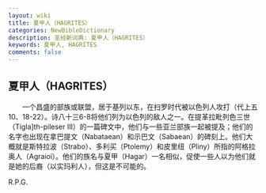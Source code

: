 ```yaml
---
layout: wiki
title: 夏甲人（HAGRITES）
categories: NewBibleDictionary
description: 圣经新词典: 夏甲人（HAGRITES）
keywords: 夏甲人, HAGRITES
comments: false
---
```


## 夏甲人（HAGRITES）

　　一个昌盛的部族或联盟，居于基列以东，在扫罗时代被以色列人攻打（代上五10、18-22）。诗八十三6-8将他们列为以色列的敌人之一。在提革拉毗列色三世（Tigla]th-pileser III）的一篇碑文中，他们与一些亚兰部族一起被提及；他们的名字也出现在拿巴提文（Nabataean）和示巴文（Sabaean）的碑刻上。他们大概就是斯特拉波（Strabo）、多利买（Ptolemy）和皮里纽（Pliny）所指的阿格拉奥人（Agraioi）。他们的族名与夏甲（Hagar）一名相似，促使一些人以为他们就是她的后裔（以实玛利人），但这是不可能的。

R.P.G.








